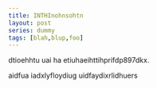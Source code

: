 ```yaml
---
title: INTHInohnsohtn
layout: post
series: dummy
tags: [blah,blup,foo]
---
```

dtioehhtu uai ha etiuhaeihttihprifdp897dkx.
<!-- cut --> 
aidfua iadxlyfloydiug uidfaydixrlidhuers
